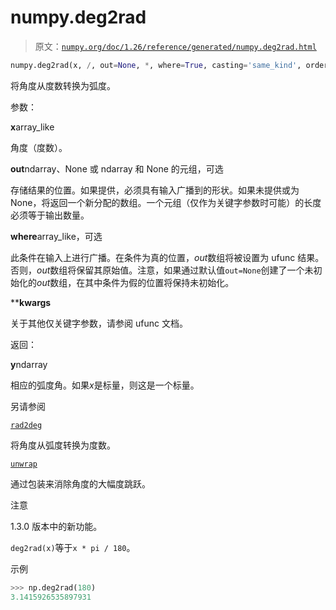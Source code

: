 # numpy.deg2rad

> 原文：[`numpy.org/doc/1.26/reference/generated/numpy.deg2rad.html`](https://numpy.org/doc/1.26/reference/generated/numpy.deg2rad.html)

```py
numpy.deg2rad(x, /, out=None, *, where=True, casting='same_kind', order='K', dtype=None, subok=True[, signature, extobj]) = <ufunc 'deg2rad'>
```

将角度从度数转换为弧度。

参数：

**x**array_like

角度（度数）。

**out**ndarray、None 或 ndarray 和 None 的元组，可选

存储结果的位置。如果提供，必须具有输入广播到的形状。如果未提供或为 None，将返回一个新分配的数组。一个元组（仅作为关键字参数时可能）的长度必须等于输出数量。

**where**array_like，可选

此条件在输入上进行广播。在条件为真的位置，*out*数组将被设置为 ufunc 结果。否则，*out*数组将保留其原始值。注意，如果通过默认值`out=None`创建了一个未初始化的*out*数组，在其中条件为假的位置将保持未初始化。

****kwargs**

关于其他仅关键字参数，请参阅 ufunc 文档。

返回：

**y**ndarray

相应的弧度角。如果*x*是标量，则这是一个标量。

另请参阅

[`rad2deg`](https://numpy.org/doc/1.26/reference/generated/numpy.deg2rad.html) 

将角度从弧度转换为度数。

[`unwrap`](https://numpy.org/doc/1.26/reference/generated/numpy.unwrap.html) 

通过包装来消除角度的大幅度跳跃。

注意

1.3.0 版本中的新功能。

`deg2rad(x)`等于`x * pi / 180`。

示例

```py
>>> np.deg2rad(180)
3.1415926535897931 
```
